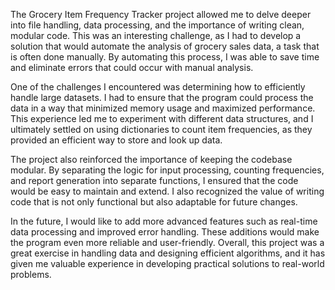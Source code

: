 The Grocery Item Frequency Tracker project allowed me to delve deeper into file handling, data processing, and the importance of writing clean, modular code. This was an interesting challenge, as I had to develop a solution that would automate the analysis of grocery sales data, a task that is often done manually. By automating this process, I was able to save time and eliminate errors that could occur with manual analysis.

One of the challenges I encountered was determining how to efficiently handle large datasets. I had to ensure that the program could process the data in a way that minimized memory usage and maximized performance. This experience led me to experiment with different data structures, and I ultimately settled on using dictionaries to count item frequencies, as they provided an efficient way to store and look up data.

The project also reinforced the importance of keeping the codebase modular. By separating the logic for input processing, counting frequencies, and report generation into separate functions, I ensured that the code would be easy to maintain and extend. I also recognized the value of writing code that is not only functional but also adaptable for future changes.

In the future, I would like to add more advanced features such as real-time data processing and improved error handling. These additions would make the program even more reliable and user-friendly. Overall, this project was a great exercise in handling data and designing efficient algorithms, and it has given me valuable experience in developing practical solutions to real-world problems.
